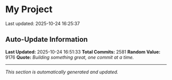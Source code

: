 # My Project


Last updated: 2025-10-24 16:25:37




























































































































































































































































































































































































































































































































































































































































































































































































































































































































































































































































































































































































































































































































































































































































































































































































































































































































































































































































































































































































































































































































































































































































































































































































































































































































































































































































































































































































































































































































































































































































































## Auto-Update Information

**Last Updated:** 2025-10-24 16:51:33
**Total Commits:** 2581
**Random Value:** 9176
**Quote:** _Building something great, one commit at a time._

---
_This section is automatically generated and updated._